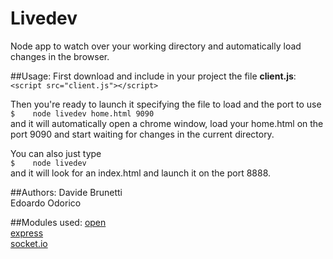 # Livedev
Node app to watch over your working directory and automatically load changes in the browser.

##Usage:
First download and include in your project the file **client.js**:  
`<script src="client.js"></script>`  
  
Then you're ready to launch it specifying the file to load and the port to use  
`$    node livedev home.html 9090`  
and it will automatically open a chrome window, load your home.html on the port 9090 and start waiting for changes in the current directory.  
  
You can also just type  
`$    node livedev`  
and it will look for an index.html and launch it on the port 8888.

##Authors:
Davide Brunetti  
Edoardo Odorico

##Modules used:
[open](https://github.com/pwnall/node-open)  
[express](http://expressjs.com/)  
[socket.io](http://socket.io/)